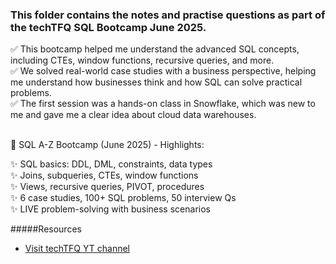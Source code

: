 ### This folder contains the notes and practise questions as part of the techTFQ SQL Bootcamp June 2025. <br>
✅ This bootcamp helped me understand the advanced SQL concepts, including CTEs, window functions, recursive queries, and more.<br>
✅ We solved real-world case studies with a business perspective, helping me understand how businesses think and how SQL can solve practical problems.<br>
✅ The first session was a hands-on class in Snowflake, which was new to me and gave me a clear idea about cloud data warehouses.<br> <br>

📌	SQL A-Z Bootcamp (June 2025) - Highlights: <br>

✨	SQL basics: DDL, DML, constraints, data types <br>
✨	Joins, subqueries, CTEs, window functions<br>
✨	Views, recursive queries, PIVOT, procedures<br>
✨	6 case studies, 100+ SQL problems, 50 interview Qs<br>
✨	LIVE problem-solving with business scenarios<br>

#####Resources
- [Visit techTFQ YT channel](https://www.youtube.com/@techTFQ)

